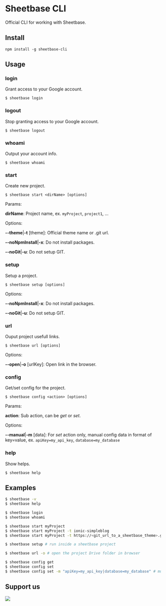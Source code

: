# Sheetbase CLI

Official CLI for working with Sheetbase.

## Install

``npm install -g sheetbase-cli``

## Usage

### login

Grant access to your Google account.

``$ sheetbase login``

### logout

Stop granting access to your Google account.

``$ sheetbase logout``

### whoami

Output your account info.

``$ sheetbase whoami``

### start

Create new project.

``$ sheetbase start <dirName> [options]``

Params:

**dirName**: Project name, ex. ``myProject``, ``project1``, ...

Options:

**--theme**|**-t** [theme]: Official theme name or .git url.

**--noNpmInstall**|**-x**: Do not install packages.

**--noGit**|**-u**: Do not setup GIT.

### setup

Setup a project.

``$ sheetbase setup [options]``

Options:

**--noNpmInstall**|**-x**: Do not install packages.

**--noGit**|**-u**: Do not setup GIT.

### url

Ouput project usefull links.

``$ sheetbase url [options]``

Options:

**--open**|**-o** [urlKey]: Open link in the browser.

### config

Get/set config for the project.

``$ sheetbase config <action> [options]``

Params:

**action**: Sub action, can be *get* or *set*.

Options:

**--manual**|**-m** [data]: For *set* action only, manual config data in format of key=value, ex. ``apiKey=my_api_key``, ``database=my_database``

### help

Show helps.

``$ sheetbase help``

## Examples

```bash
$ sheetbase -v
$ sheetbase help

$ sheetbase login
$ sheetbase whoami

$ sheetbase start myProject
$ sheetbase start myProject -t ionic-simpleblog
$ sheetbase start myProject -t https://<git_url_to_a_sheetbase_theme>.git

$ sheetbase setup # run inside a sheetbase project

$ sheetbase url -o # open the project Drive folder in browser

$ sheetbase config get
$ sheetbase config set
$ sheetbase config set -m "apiKey=my_api_key|database=my_database" # multiple values

```

## Support us
[<img src="https://cloakandmeeple.files.wordpress.com/2017/06/become_a_patron_button3x.png?w=200">](https://www.patreon.com/lamnhan)